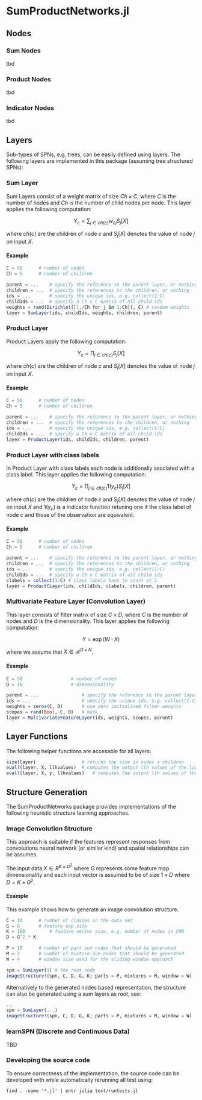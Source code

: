# SumProductNetworks.jl

## Nodes

### Sum Nodes
tbd
### Product Nodes
tbd
### Indicator Nodes
tbd
## Layers

Sub-types of SPNs, e.g. trees, can be easily defined using layers. The following layers are implemented in this package (assuming tree structured SPNs):

### Sum Layer
Sum Layers consist of a weight matrix of size $Ch \times C$, where $C$ is the number of nodes and $Ch$ is the number of child nodes per node. This layer applies the following computation:

$$
Y_c = \sum_{j \in ch(c)} w_{cj} S_j[X]
$$

where $ch(c)$ are the children of node $c$ and $S_{j}[X]$ denotes the value of node $j$ on input $X$.

#### Example
```jl
C = 50 		# number of nodes
Ch = 5 		# number of children

parent = ... 	# specify the reference to the parent layer, or nothing
children = ... 	# specify the references to the children, or nothing
ids = ... 		# specify the unique ids, e.g. collect(1:C)
childIds = ... 	# specify a Ch x C matrix of all child ids
weights = rand(Dirichlet([1./Ch for j in 1:Ch]), C) # random weights
layer = SumLayer(ids, childIds, weights, children, parent)

```

### Product Layer
Product Layers apply the following computation:

$$
Y_c = \prod_{j \in ch(c)} S_j[X]
$$

where $ch(c)$ are the children of node $c$ and $S_{j}[X]$ denotes the value of node $j$ on input $X$.

#### Example

```jl
C = 50 		# number of nodes
Ch = 5 		# number of children

parent = ... 	# specify the reference to the parent layer, or nothing
children = ... 	# specify the references to the children, or nothing
ids = ... 		# specify the unique ids, e.g. collect(1:C)
childIds = ... 	# specify a Ch x C matrix of all child ids
layer = ProductLayer(ids, childIds, children, parent)

```

### Product Layer with class labels
In Product Layer with class labels each node is additionally asociated with a class label. This layer applies the following computation:

$$
Y_c = \prod_{j \in ch(c)} \mathcal{1}(y_c)  S_j[X]
$$

where $ch(c)$ are the children of node $c$ and $S_{j}[X]$ denotes the value of node $j$ on input $X$ and $\mathcal{1}(y_c)$ is a indicator function retuning one if the class label of node $c$ and those of the observation are equivalent.

#### Example

```jl
C = 50 		# number of nodes
Ch = 5 		# number of children

parent = ... 	# specify the reference to the parent layer, or nothing
children = ... 	# specify the references to the children, or nothing
ids = ... 		# specify the unique ids, e.g. collect(1:C)
childIds = ... 	# specify a Ch x C matrix of all child ids
clabels = collect(1:C) # class labels have to start at 1
layer = ProductCLayer(ids, childIds, clabels, children, parent)

```

### Multivariate Feature Layer (Convolution Layer)
This layer consists of filter matrix of size $C \times D$, where $C$ is the number of nodes and $D$ is the dimensionality. This layer applies the following computation:

$$
Y = \exp( W \cdot X )
$$

where we assume that $X \in \mathcal{R}^{D \times N}$.

#### Example

```jl
C = 50 					# number of nodes
D = 10 					# dimensionality

parent = ... 				# specify the reference to the parent layer, or nothing
ids = ... 					# specify the unique ids, e.g. collect(1:C)
weights = zeros(C, D)		# use zero initialised filter weights
scopes = rand(Bool, C, D)	# mask
layer = MultivariateFeatureLayer(ids, weights, scopes, parent)

```

## Layer Functions
The following helper functions are accesable for all layers:

```jl
size(layer) 				# returns the size in nodes x children
eval!(layer, X, llhvalues) 	# computes the output llh values of the layer in-place
eval!(layer, X, y, llhvalues) 	# computes the output llh values of the layer conditioned on y in-place
```

## Structure Generation
The SumProductNetworks package provides implementations of the following heuristic structure learning approaches.

### Image Convolution Structure
This approach is suitable if the features represent responses from convolutions neural network (or similar kind) and spatial relationships can be assumes.

The input data $X \in R^{K \times G^2}$ where $G$ represents some feature map dimensionality and each input vector is assumed to be of size $1 \times D$ where $D = K \times G^2$.

#### Example
This example shows how to generate an image convolution structure.

```jl
C = 10 		# number of classes in the data set
G = 8 		# feature map size
K = 100 		# feature vector size, e.g. number of nodes in CNN
D = G^2 * K

P = 10 		# number of part sum nodes that should be generated
M = 2 		# number of mixture sum nodes that should be generated
W = 4 		# window size used for the sliding window approach

spn = SumLayer(1) # the root node
imageStructure!(spn, C, D, G, K; parts = P, mixtures = M, window = W)
```

Alternatively to the generated nodes based representation, the structure can also be generated using a sum layers as root, see:

```jl
...
spn = SumLayer(...)
imageStructure!(spn, C, D, G, K; parts = P, mixtures = M, window = W)

```

### learnSPN (Discrete and Continuous Data)
TBD

### Developing the source code
To ensure correctness of the implementation, the source code can be developed with while automatically rerunning all test using:

```
find . -name '*.jl' | entr julia test/runtests.jl
```
